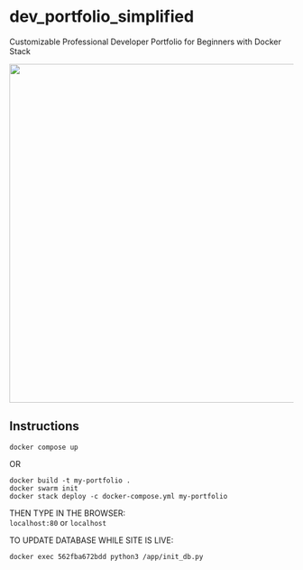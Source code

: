 # dev_portfolio_simplified
Customizable Professional Developer Portfolio for Beginners with Docker Stack

<a href="https://youtu.be/RZpMevjnLR8"><img src="https://github.com/user-attachments/assets/d32f32b1-a656-41ab-affd-5d58415d5023" width=600px></a>

## Instructions

```
docker compose up
```

OR 

```
docker build -t my-portfolio .
docker swarm init
docker stack deploy -c docker-compose.yml my-portfolio
```

THEN TYPE IN THE BROWSER: 
<br>
`localhost:80` or `localhost`

TO UPDATE DATABASE WHILE SITE IS LIVE:

```
docker exec 562fba672bdd python3 /app/init_db.py
```
